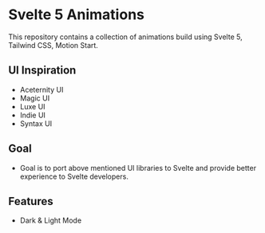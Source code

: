 # Svelte 5 Animations

This repository contains a collection of animations build using Svelte 5, Tailwind CSS, Motion Start.

## UI Inspiration

- Aceternity UI
- Magic UI
- Luxe UI
- Indie UI
- Syntax UI

## Goal

- Goal is to port above mentioned UI libraries to Svelte and provide better experience to Svelte developers.


## Features
- Dark & Light Mode

